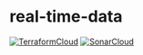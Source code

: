# real-time-data
[![TerraformCloud](https://img.shields.io/badge/Terraform-Cloud-blue)](https://app.terraform.io/app/tiredanimal/workspaces/real-time-data/runs)
[![SonarCloud](https://img.shields.io/badge/Sonar-Cloud-orange)](https://sonarcloud.io/project/configuration?id=tiredanimal_real-time-data)
